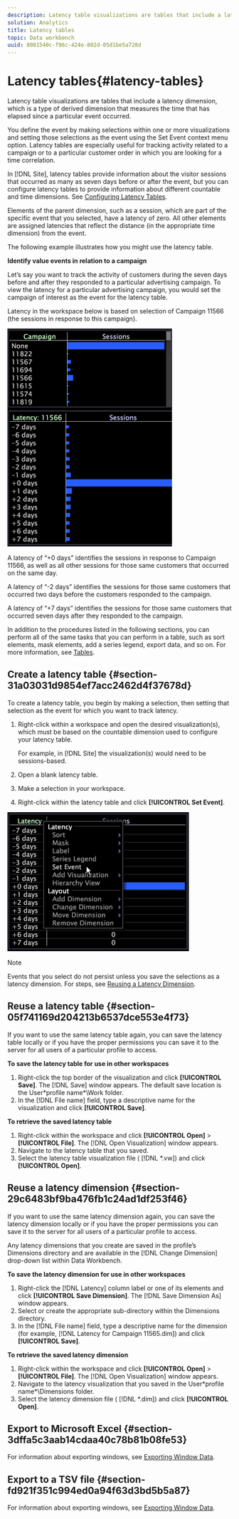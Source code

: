 ```yaml
---
description: Latency table visualizations are tables that include a latency dimension, which is a type of derived dimension that measures the time that has elapsed since a particular event occurred.
solution: Analytics
title: Latency tables
topic: Data workbench
uuid: 8081540c-f96c-424e-802d-05d1be5a728d
---
```


# Latency tables{#latency-tables}

Latency table visualizations are tables that include a latency dimension, which is a type of derived dimension that measures the time that has elapsed since a particular event occurred.

 You define the event by making selections within one or more visualizations and setting those selections as the event using the Set Event context menu option. Latency tables are especially useful for tracking activity related to a campaign or to a particular customer order in which you are looking for a time correlation.

In [!DNL Site], latency tables provide information about the visitor sessions that occurred as many as seven days before or after the event, but you can configure latency tables to provide information about different countable and time dimensions. See [Configuring Latency Tables](../../../home/c-get-started/c-intf-anlys-ftrs/c-config-ltcy-tbls/c-config-ltcy-tbls.md#concept-7175c3defec64556994f0dfcccb7d15c).

Elements of the parent dimension, such as a session, which are part of the specific event that you selected, have a latency of zero. All other elements are assigned latencies that reflect the distance (in the appropriate time dimension) from the event.

The following example illustrates how you might use the latency table.

**Identify value events in relation to a campaign**

Let’s say you want to track the activity of customers during the seven days before and after they responded to a particular advertising campaign. To view the latency for a particular advertising campaign, you would set the campaign of interest as the event for the latency table.

Latency in the workspace below is based on selection of Campaign 11566 (the sessions in response to this campaign).

![](assets/vis_Latency.png)

A latency of “+0 days” identifies the sessions in response to Campaign 11566, as well as all other sessions for those same customers that occurred on the same day.

A latency of “-2 days” identifies the sessions for those same customers that occurred two days before the customers responded to the campaign.

A latency of “+7 days” identifies the sessions for those same customers that occurred seven days after they responded to the campaign.

In addition to the procedures listed in the following sections, you can perform all of the same tasks that you can perform in a table, such as sort elements, mask elements, add a series legend, export data, and so on. For more information, see [Tables](../../../home/c-get-started/c-analysis-vis/c-tables/c-tables.md#concept-c632cb8ad9724f90ac5c294d52ae667f).

## Create a latency table {#section-31a03031d9854ef7acc2462d4f37678d}

To create a latency table, you begin by making a selection, then setting that selection as the event for which you want to track latency.

1. Right-click within a workspace and open the desired visualization(s), which must be based on the countable dimension used to configure your latency table.

   For example, in [!DNL Site] the visualization(s) would need to be sessions-based. 

1. Open a blank latency table. 
1. Make a selection in your workspace. 
1. Right-click within the latency table and click **[!UICONTROL Set Event]**.

![](assets/vis_Latency_SetEvent.png)

>[!NOTE]
>
>Events that you select do not persist unless you save the selections as a latency dimension. For steps, see [Reusing a Latency Dimension](../../../home/c-get-started/c-analysis-vis/c-lat-tbls.md#section-29c6483bf9ba476fb1c24ad1df253f46).

## Reuse a latency table {#section-05f741169d204213b6537dce553e4f73}

If you want to use the same latency table again, you can save the latency table locally or if you have the proper permissions you can save it to the server for all users of a particular profile to access.

**To save the latency table for use in other workspaces**

1. Right-click the top border of the visualization and click **[!UICONTROL Save]**. The [!DNL Save] window appears. The default save location is the User\*profile name*\Work folder. 
1. In the [!DNL File name] field, type a descriptive name for the visualization and click **[!UICONTROL Save]**.

**To retrieve the saved latency table**

1. Right-click within the workspace and click **[!UICONTROL Open]** > **[!UICONTROL File]**. The [!DNL Open Visualization] window appears. 
1. Navigate to the latency table that you saved. 
1. Select the latency table visualization file ( [!DNL *.vw]) and click **[!UICONTROL Open]**.

## Reuse a latency dimension {#section-29c6483bf9ba476fb1c24ad1df253f46}

If you want to use the same latency dimension again, you can save the latency dimension locally or if you have the proper permissions you can save it to the server for all users of a particular profile to access.

Any latency dimensions that you create are saved in the profile’s Dimensions directory and are available in the [!DNL Change Dimension] drop-down list within Data Workbench.

**To save the latency dimension for use in other workspaces**

1. Right-click the [!DNL Latency] column label or one of its elements and click **[!UICONTROL Save Dimension]**. The [!DNL Save Dimension As] window appears. 
1. Select or create the appropriate sub-directory within the Dimensions directory. 
1. In the [!DNL File name] field, type a descriptive name for the dimension (for example, [!DNL Latency for Campaign 11565.dim]) and click **[!UICONTROL Save]**.

**To retrieve the saved latency dimension**

1. Right-click within the workspace and click **[!UICONTROL Open]** > **[!UICONTROL File]**. The [!DNL Open Visualization] window appears. 
1. Navigate to the latency visualization that you saved in the User\*profile name*\Dimensions folder. 
1. Select the latency dimension file ( [!DNL *.dim]) and click **[!UICONTROL Open]**.

## Export to Microsoft Excel {#section-3dffa5c3aab14cdaa40c78b81b08fe53}

For information about exporting windows, see [Exporting Window Data](../../../home/c-get-started/c-wk-win-wksp/c-exp-win-data.md#concept-8df61d64ed434cc5a499023c44197349).

## Export to a TSV file {#section-fd921f351c994ed0a94f63d3bd5b5a87}

For information about exporting windows, see [Exporting Window Data](../../../home/c-get-started/c-wk-win-wksp/c-exp-win-data.md#concept-8df61d64ed434cc5a499023c44197349). 
